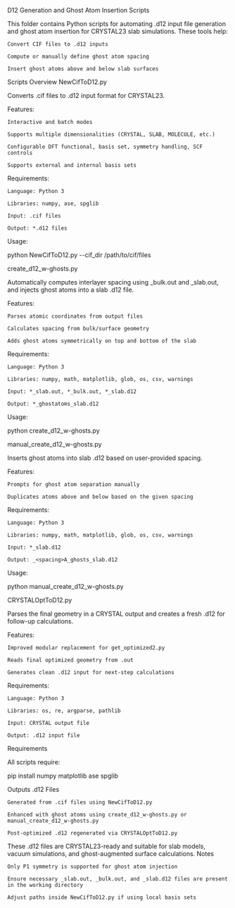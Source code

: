 D12 Generation and Ghost Atom Insertion Scripts

This folder contains Python scripts for automating .d12 input file generation and ghost atom insertion for CRYSTAL23 slab simulations. These tools help:

    Convert CIF files to .d12 inputs

    Compute or manually define ghost atom spacing

    Insert ghost atoms above and below slab surfaces

Scripts Overview
NewCifToD12.py

Converts .cif files to .d12 input format for CRYSTAL23.

Features:

    Interactive and batch modes

    Supports multiple dimensionalities (CRYSTAL, SLAB, MOLECULE, etc.)

    Configurable DFT functional, basis set, symmetry handling, SCF controls

    Supports external and internal basis sets

Requirements:

    Language: Python 3

    Libraries: numpy, ase, spglib

    Input: .cif files

    Output: *.d12 files

Usage:

python NewCifToD12.py --cif_dir /path/to/cif/files

create_d12_w-ghosts.py

Automatically computes interlayer spacing using _bulk.out and _slab.out, and injects ghost atoms into a slab .d12 file.

Features:

    Parses atomic coordinates from output files

    Calculates spacing from bulk/surface geometry

    Adds ghost atoms symmetrically on top and bottom of the slab

Requirements:

    Language: Python 3

    Libraries: numpy, math, matplotlib, glob, os, csv, warnings

    Input: *_slab.out, *_bulk.out, *_slab.d12

    Output: *_ghostatoms_slab.d12

Usage:

python create_d12_w-ghosts.py

manual_create_d12_w-ghosts.py

Inserts ghost atoms into slab .d12 based on user-provided spacing.

Features:

    Prompts for ghost atom separation manually

    Duplicates atoms above and below based on the given spacing

Requirements:

    Language: Python 3

    Libraries: numpy, math, matplotlib, glob, os, csv, warnings

    Input: *_slab.d12

    Output: _<spacing>A_ghosts_slab.d12

Usage:

python manual_create_d12_w-ghosts.py

CRYSTALOptToD12.py

Parses the final geometry in a CRYSTAL output and creates a fresh .d12 for follow-up calculations.

Features:

    Improved modular replacement for get_optimized2.py

    Reads final optimized geometry from .out

    Generates clean .d12 input for next-step calculations

Requirements:

    Language: Python 3

    Libraries: os, re, argparse, pathlib

    Input: CRYSTAL output file

    Output: .d12 input file

Requirements

All scripts require:

pip install numpy matplotlib ase spglib

Outputs
.d12 Files

    Generated from .cif files using NewCifToD12.py

    Enhanced with ghost atoms using create_d12_w-ghosts.py or manual_create_d12_w-ghosts.py

    Post-optimized .d12 regenerated via CRYSTALOptToD12.py

These .d12 files are CRYSTAL23-ready and suitable for slab models, vacuum simulations, and ghost-augmented surface calculations.
Notes

    Only P1 symmetry is supported for ghost atom injection

    Ensure necessary _slab.out, _bulk.out, and _slab.d12 files are present in the working directory

    Adjust paths inside NewCifToD12.py if using local basis sets
